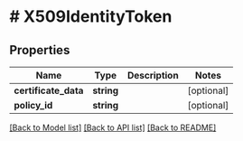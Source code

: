 # # X509IdentityToken

## Properties

Name | Type | Description | Notes
------------ | ------------- | ------------- | -------------
**certificate_data** | **string** |  | [optional]
**policy_id** | **string** |  | [optional]

[[Back to Model list]](../../README.md#models) [[Back to API list]](../../README.md#endpoints) [[Back to README]](../../README.md)
